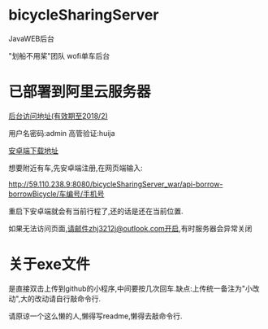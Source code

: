 # bicycleSharingServer
JavaWEB后台

"划船不用桨"团队   wofi单车后台
# 已部署到阿里云服务器

[后台访问地址(有效期至2018/2)](http://59.110.238.9:8080/bicycleSharingServer_war/)

用户名密码:admin 高管验证:huija

[安卓端下载地址](http://59.110.229.53/download/wofi.apk)

想要附近有车,先安卓端注册,在网页端输入:

http://59.110.238.9:8080/bicycleSharingServer_war/api-borrow-borrowBicycle/车编号/手机号

重启下安卓端就会有当前行程了,还的话是还在当前位置.

如果无法访问页面,请邮件zhj3212j@outlook.com开启,有时服务器会异常关闭

# 关于exe文件
是直接双击上传到github的小程序,中间要按几次回车.缺点:上传统一备注为"小改动",大的改动请自行敲命令行.

请原谅一个这么懒的人,懒得写readme,懒得去敲命令行.
